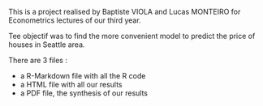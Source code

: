 This is a project realised by Baptiste VIOLA and Lucas MONTEIRO for Econometrics lectures of our third year.

Tee objectif was to find the more convenient model to predict the price of houses in Seattle area.

There are 3 files :

  - a R-Markdown file with all the R code 
  - a HTML file with all our results
  - a PDF file, the synthesis of our results
